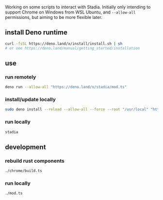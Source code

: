 Working on some scripts to interact with Stadia. Initially only intending to
support Chrome on Windows from WSL Ubuntu, and `--allow-all` permissions, but
aiming to be more flexible later.

## install Deno runtime

```sh
curl -fsSL https://deno.land/x/install/install.sh | sh
# or see https://deno.land/manual/getting_started/installation
```

## use

### run remotely

```sh
deno run --allow-all "https://deno.land/x/stadia/mod.ts"
```

### install/update locally

```sh
sudo deno install --reload --allow-all --force --root "/usr/local" "https://deno.land/x/stadia/mod.ts"
```

### run locally

```sh
stadia
```

## development

### rebuild rust components

```sh
./chrome/build.ts
```

### run locally

```sh
./mod.ts
```
